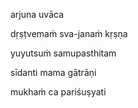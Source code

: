 arjuna uvāca

dṛṣṭvemaṁ sva-janaṁ kṛṣṇa

yuyutsuṁ samupasthitam

sīdanti mama gātrāṇi

mukhaṁ ca pariśuṣyati